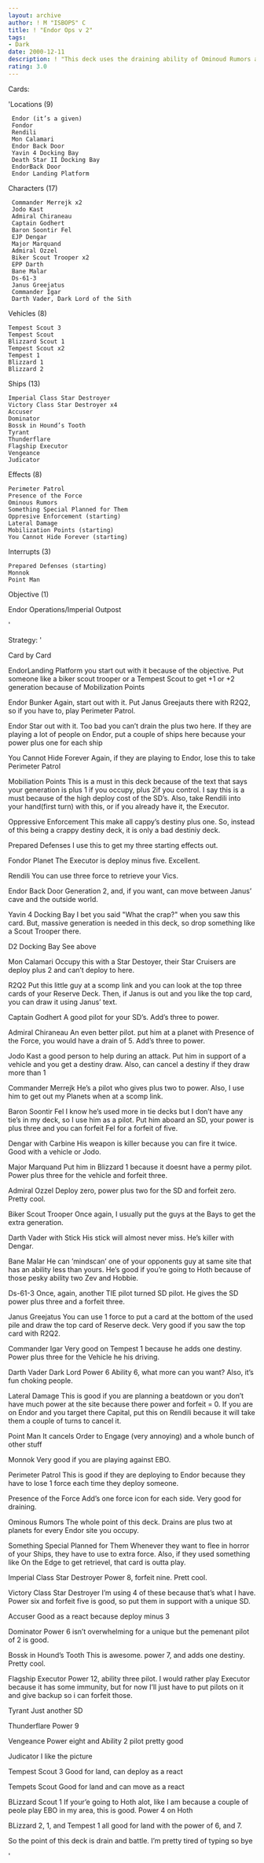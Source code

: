 ```yaml
---
layout: archive
author: ! M "ISBOPS" C
title: ! "Endor Ops v 2"
tags:
- Dark
date: 2000-12-11
description: ! "This deck uses the draining ability of Ominoud Rumors and the brute power of Star Destroyers. (and tried not to suck, too much)"
rating: 3.0
---
```

Cards: 

'Locations (9)

     Endor (it’s a given)
     Fondor
     Rendili
     Mon Calamari
     Endor Back Door
     Yavin 4 Docking Bay
     Death Star II Docking Bay
     EndorBack Door
     Endor Landing Platform

Characters (17)

     Commander Merrejk x2
     Jodo Kast
     Admiral Chiraneau
     Captain Godhert
     Baron Soontir Fel
     EJP Dengar
     Major Marquand
     Admiral Ozzel
     Biker Scout Trooper x2
     EPP Darth
     Bane Malar
     Ds-61-3
     Janus Greejatus
     Commander Igar
     Darth Vader, Dark Lord of the Sith

Vehicles (8)

    Tempest Scout 3
    Tempest Scout
    Blizzard Scout 1
    Tempest Scout x2
    Tempest 1
    Blizzard 1
    Blizzard 2

Ships (13)

    Imperial Class Star Destroyer
    Victory Class Star Destroyer x4
    Accuser
    Dominator
    Bossk in Hound’s Tooth
    Tyrant
    Thunderflare
    Flagship Executor
    Vengeance
    Judicator

Effects (8)

    Perimeter Patrol
    Presence of the Force
    Ominous Rumors
    Something Special Planned for Them
    Oppresive Enforcement (starting)
    Lateral Damage
    Mobilization Points (starting)
    You Cannot Hide Forever (starting)

Interrupts (3)

    Prepared Defenses (starting)
    Monnok
    Point Man
Objective (1)

  Endor Operations/Imperial Outpost


'

Strategy: '

Card by Card

  EndorLanding Platform you start out with it because of the objective.  Put someone like a biker scout trooper or a Tempest Scout to get +1 or +2 generation because of Mobilization Points

  Endor Bunker  Again, start out with it.  Put Janus Greejauts there with R2Q2, so if you have to, play Perimeter Patrol.

  Endor  Star out with it.  Too bad you can’t drain the plus two here.  If they are playing a lot of people on Endor, put a couple of ships here because your power plus one for each ship

  You Cannot Hide Forever  Again, if they are playing to Endor, lose this to take Perimeter Patrol

  Mobiliation Points This is a must in this deck because of the text that says your generation is plus 1 if you occupy, plus 2if you control.	I say this is a must because of the high deploy cost of the SD’s. Also, take Rendili into your hand(first turn) with this, or if you already have it, the Executor.

 Oppressive Enforcement  This make all cappy’s destiny plus one.	So, instead of this being a crappy destiny deck, it is only a bad destiniy deck.

 Prepared Defenses  I use this to get my three starting effects out.

 Fondor  Planet  The Executor is deploy minus five.  Excellent.

 Rendili  You can use three force to retrieve your Vics.

 Endor Back Door  Generation 2, and, if you want, can move between Janus’ cave and the outside world.

 Yavin 4 Docking Bay	I bet you said "What the crap?" when you saw this card.  But, massive generation is needed in this deck, so drop something like a Scout Trooper there.

 D2 Docking Bay See above

 Mon Calamari Occupy this with a Star Destoyer, their Star Cruisers are deploy plus 2 and can’t deploy to here.

 R2Q2	Put this little guy at a scomp link and you can look at the top three cards of your Reserve Deck.  Then, if Janus is out and you like the top card, you can draw it using Janus’ text.

 Captain Godhert  A good pilot for your SD’s.  Add’s three to power.

 Admiral Chiraneau  An even better pilot. put him at a planet with Presence of the Force, you would have a drain of 5.  Add’s three to power.

 Jodo Kast a good person to help during an attack.  Put him in support of a vehicle and you get a destiny draw.  Also, can cancel a destiny if they draw more than 1

 Commander Merrejk  He’s a pilot who gives plus two to power.  Also, I use him to get out my Planets when at a scomp link.

 Baron Soontir Fel I know he’s used more in tie decks but I don’t have any tie’s in my deck, so I use him as a pilot. Put him aboard an SD, your power is plus three and you can forfeit Fel for a forfeit of five.

 Dengar with Carbine His weapon is killer because you can fire it twice.  Good with a vehicle or Jodo.

 Major Marquand  Put him in Blizzard 1 because it doesnt have a permy pilot.  Power plus three for the vehicle and forfeit three.

 Admiral Ozzel  Deploy zero, power plus two for the SD and forfeit zero.  Pretty cool.

 Biker Scout Trooper  Once again, I usually put the guys at the Bays to get the extra generation.

 Darth Vader with Stick  His stick will almost never miss.  He’s killer with Dengar.

 Bane Malar He can ’mindscan’ one of your opponents guy at same site that has an ability less than yours.  He’s good if you’re going to Hoth because of those pesky ability two Zev and Hobbie.

 Ds-61-3  Once, again, another TIE pilot turned SD pilot.  He gives the SD power plus three and a forfeit three.

 Janus Greejatus You can use 1 force to put a card at the bottom of the used pile and draw the top card of Reserve deck.  Very good if you saw the top card with R2Q2.

 Commander Igar  Very good on Tempest 1 because he adds one destiny. Power plus three for the Vehicle he his driving.

  Darth Vader Dark Lord  Power 6 Ability 6, what more can you want?  Also, it’s fun choking people.

 Lateral Damage  This is good if you are planning a beatdown or you don’t have much power at the site because there power and forfeit = 0.  If you are on Endor and you target there Capital, put this on Rendili because it will take them a couple of turns to cancel it.

 Point Man  It cancels Order to Engage (very annoying)  and a whole bunch of other stuff

 Monnok  Very good if you are playing against EBO.

 Perimeter Patrol  This is good if they are deploying to Endor because they have to lose 1 force each time they deploy someone.

 Presence of the Force  Add’s one force icon for each side.  Very good for draining.

  Ominous Rumors  The whole point of this deck.  Drains are plus two at planets for every Endor site you occupy.

  Something Special Planned for Them  Whenever they want to flee in horror of your Ships, they have to use to extra force. Also, if they used something like On the Edge to get retrievel, that card is outta play.

  Imperial Class Star Destroyer  Power 8, forfeit nine.  Prett cool.

 Victory Class Star Destroyer	I’m using 4 of these because that’s what I have.  Power six and forfeit five is good, so put them in support with a unique SD.

  Accuser  Good as a react because deploy minus 3

 Dominator  Power 6 isn’t overwhelming for a unique but the pemenant pilot of 2 is good.

  Bossk in Hound’s Tooth	This is awesome.  power 7, and adds one destiny.  Pretty cool.

  Flagship Executor  Power 12, ability three pilot.  I would rather play Executor because it has some immunity, but for now I’ll just have to put pilots on it and give backup so i can forfeit those.

  Tyrant  Just another SD

  Thunderflare  Power 9

  Vengeance  Power eight and Ability 2 pilot pretty good

  Judicator  I like the picture

  Tempest Scout 3 Good for land, can deploy as a react

  Tempets Scout  Good for land and can move as a react

  BLizzard Scout 1  If your’e going to Hoth alot, like I am because a couple of peole play EBO in my area, this is good.	Power 4 on Hoth

  BLizzard 2, 1, and Tempest 1  all good for land with the power of 6, and 7.

  So the point of this deck is drain and battle. I’m pretty tired of typing so bye












'